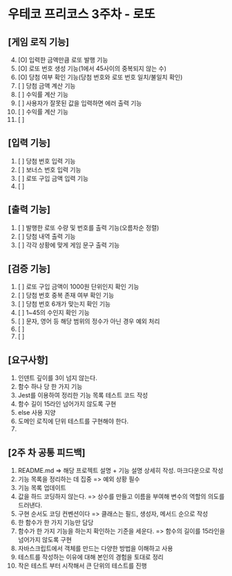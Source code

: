 # 우테코 프리코스 3주차 - 로또

## [게임 로직 기능]

4. [O] 입력한 금액만큼 로또 발행 기능
1. [O] 로또 번호 생성 기능(1에서 45사이의 중복되지 않는 수)
1. [O] 당첨 여부 확인 기능(당첨 번호와 로또 번호 일치/불일치 확인)
1. [ ] 당첨 금액 계산 기능
1. [ ] 수익률 계산 기능
1. [ ] 사용자가 잘못된 값을 입력하면 에러 출력 기능
1. [ ] 수익률 계산 기능
1. [ ]

## [입력 기능]

1. [ ] 당첨 번호 입력 기능
2. [ ] 보너스 번호 입력 기능
3. [ ] 로또 구입 금액 입력 기능
4. [ ]

## [출력 기능]

1. [ ] 발행한 로또 수량 및 번호를 출력 기능(오름차순 정렬)
2. [ ] 당첨 내역 출력 기능
3. [ ] 각각 상황에 맞게 게임 문구 출력 기능

## [검증 기능]

1. [ ] 로또 구입 금액이 1000원 단위인지 확인 기능
2. [ ] 당첨 번호 중복 존재 여부 확인 기능
3. [ ] 당첨 번호 6개가 맞는지 확인 기능
4. [ ] 1~45의 수인지 확인 기능
5. [ ] 문자, 영어 등 해당 범위의 정수가 아닌 경우 예외 처리
6. [ ]
7. [ ]

## [요구사항]

1. 인덴트 깊이를 3이 넘지 않는다.
2. 함수 하나 당 한 가지 기능
3. Jest를 이용하여 정리한 기능 목록 테스트 코드 작성
4. 함수 길이 15라인 넘어가지 않도록 구현
5. else 사용 지양
6. 도메인 로직에 단위 테스트를 구현해야 한다.
7.

## [2주 차 공통 피드백]

1. README.md => 해당 프로젝트 설명 + 기능 설명 상세히 작성. 마크다운으로 작성
2. 기능 목록을 정리하는 데 집중 => 예외 상황 필수
3. 기능 목록 업데이트
4. 값을 하드 코딩하지 않는다. => 상수를 만들고 이름을 부여해 변수의 역할의 의도를 드러낸다.
5. 구현 순서도 코딩 컨벤션이다 => 클래스는 필드, 생성자, 메서드 순으로 작성
6. 한 함수가 한 가지 기능만 담당
7. 함수가 한 가지 기능을 하는지 확인하는 기준을 세운다. => 함수의 길이를 15라인을 넘어가지 않도록 구현
8. 자바스크립트에서 객체를 만드는 다양한 방법을 이해하고 사용
9. 테스트를 작성하는 이유에 대해 본인의 경험을 토대로 정리
10. 작은 테스트 부터 시작해서 큰 단위의 테스트를 진행
